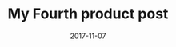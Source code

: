---
path: "/product/my-fourth-post"
date: "2017-11-07"
title: "My Fourth product post"
description: Lorem ipsum dolor sit amet, consectetur adipiscing elit, sed do eiusmod Lorem ipsum dolor sit amet, consectetur adipiscing elit, sed do eiusmod
price: '255.00'
image: /static/bootstrap-illustration-3-684597ab3c466b167570a1fa9e74edfc.png
altText: 'product image'
weight: '400 g'
dimensions: '10 x 10 x 15 cm'
materials: '60% cotton, 40% polyester'
OtherInfo: 'American heirloom jean shorts pug seitan letterpress'
ratings: '5'
---